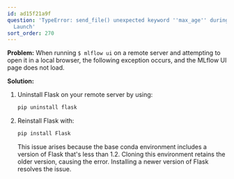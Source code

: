 ```yaml
---
id: ad15f21a9f
question: 'TypeError: send_file() unexpected keyword ''max_age'' during MLflow UI
  Launch'
sort_order: 270
---
```


**Problem:** When running `$ mlflow ui` on a remote server and attempting to open it in a local browser, the following exception occurs, and the MLflow UI page does not load.

**Solution:**

1. Uninstall Flask on your remote server by using:
   
   ```bash
   pip uninstall flask
   ```
   
2. Reinstall Flask with:
   
   ```bash
   pip install Flask
   ```
   
   This issue arises because the base conda environment includes a version of Flask that's less than 1.2. Cloning this environment retains the older version, causing the error. Installing a newer version of Flask resolves the issue.